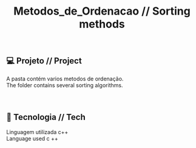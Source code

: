 <h1 align="center">Metodos_de_Ordenacao // Sorting methods</h1>
<br>

## 💻 Projeto // Project
A pasta contém varios metodos de ordenação.
<br>
The folder contains several sorting algorithms. 
<br>
<br>
<br>
## 🔨 Tecnologia // Tech
Linguagem utilizada c++ 
<br>
Language used c ++


